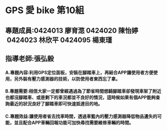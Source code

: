 # GPS 愛 bike 第10組
## 專題成員:0424013 廖育滺 0424020 陳怡婷  0424023 林欣平 0424095 楊東瑾
## 指導老師:張弘毅
#### A.專題內容:利用GPS定位面板，安裝在腳踏車上，再結合APP讓使用者方便使用，另外裝有壓力感測器的技術，以防使用者東西忘了拿。
#### B.專題需要:相信大家一定都曾經遇過為了節省時間想騎腳踏車卻發現車架了附近也都沒腳踏車、或是剩下的車況都並不良好的情況，這時候如果有個APP能夠查詢最近的狀況良好了腳踏車即可快速抵達目的地。
#### C.專題效益:讓使用者省去找車時間，透過車籃內的壓力感測器降低物品遺失的可能，並且配合APP車輛回報功能可加快尋找需要維修車輛的時間。
